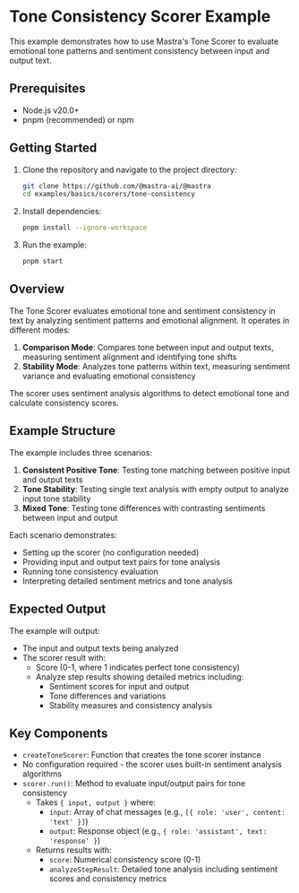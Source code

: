 # Tone Consistency Scorer Example

This example demonstrates how to use Mastra's Tone Scorer to evaluate emotional tone patterns and sentiment consistency between input and output text.

## Prerequisites

- Node.js v20.0+
- pnpm (recommended) or npm

## Getting Started

1. Clone the repository and navigate to the project directory:

   ```bash
   git clone https://github.com/@mastra-ai/@mastra
   cd examples/basics/scorers/tone-consistency
   ```

2. Install dependencies:

   ```bash
   pnpm install --ignore-workspace
   ```

3. Run the example:

   ```bash
   pnpm start
   ```

## Overview

The Tone Scorer evaluates emotional tone and sentiment consistency in text by analyzing sentiment patterns and emotional alignment. It operates in different modes:

1. **Comparison Mode**: Compares tone between input and output texts, measuring sentiment alignment and identifying tone shifts
2. **Stability Mode**: Analyzes tone patterns within text, measuring sentiment variance and evaluating emotional consistency

The scorer uses sentiment analysis algorithms to detect emotional tone and calculate consistency scores.

## Example Structure

The example includes three scenarios:

1. **Consistent Positive Tone**: Testing tone matching between positive input and output texts
2. **Tone Stability**: Testing single text analysis with empty output to analyze input tone stability
3. **Mixed Tone**: Testing tone differences with contrasting sentiments between input and output

Each scenario demonstrates:

- Setting up the scorer (no configuration needed)
- Providing input and output text pairs for tone analysis
- Running tone consistency evaluation
- Interpreting detailed sentiment metrics and tone analysis

## Expected Output

The example will output:

- The input and output texts being analyzed
- The scorer result with:
  - Score (0-1, where 1 indicates perfect tone consistency)
  - Analyze step results showing detailed metrics including:
    - Sentiment scores for input and output
    - Tone differences and variations
    - Stability measures and consistency analysis

## Key Components

- `createToneScorer`: Function that creates the tone scorer instance
- No configuration required - the scorer uses built-in sentiment analysis algorithms
- `scorer.run()`: Method to evaluate input/output pairs for tone consistency
  - Takes `{ input, output }` where:
    - `input`: Array of chat messages (e.g., `[{ role: 'user', content: 'text' }]`)
    - `output`: Response object (e.g., `{ role: 'assistant', text: 'response' }`)
  - Returns results with:
    - `score`: Numerical consistency score (0-1)
    - `analyzeStepResult`: Detailed tone analysis including sentiment scores and consistency metrics
